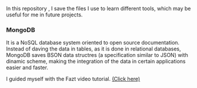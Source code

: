 In this repository , I save the files I use to learn different tools, which may
be useful for me in future projects.

### MongoDB
	
It is a NoSQL database system oriented to open source documentation.
Instead of daving the data in tables, as it is done in relational databases, 
MongoDB saves BSON data structres (a specification similar to JSON) with
dinamic scheme, making the integration of the data in certain applications 
easier and faster.

I guided myself with the Fazt video tutorial. [(Click here)](https://www.youtube.com/watch?v=Apbk83XL8L8&list=PLL0TiOXBeDaj94IqckOt8M18pLlfdP9U0&index=1)
